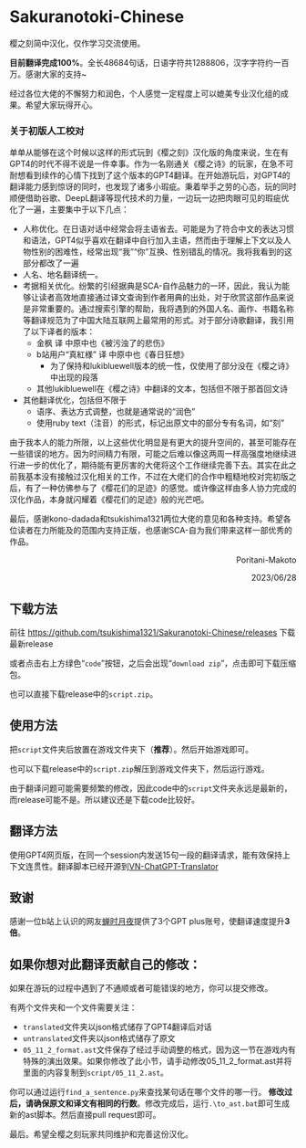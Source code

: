 # Sakuranotoki-Chinese
樱之刻简中汉化，仅作学习交流使用。

**目前翻译完成100%**。全长48684句话，日语字符共1288806，汉字字符约一百万。感谢大家的支持~

经过各位大佬的不懈努力和润色，个人感觉一定程度上可以媲美专业汉化组的成果。希望大家玩得开心。

### 关于初版人工校对
单单从能够在这个时候以这样的形式玩到《樱之刻》汉化版的角度来说，生在有GPT4的时代不得不说是一件幸事。作为一名刚通关《樱之诗》的玩家，在急不可耐想看到续作的心情下找到了这个版本的GPT4翻译。在开始游玩后，对GPT4的翻译能力感到惊讶的同时，也发现了诸多小瑕疵。秉着举手之劳的心态，玩的同时顺便借助谷歌、DeepL翻译等现代技术的力量，一边玩一边把肉眼可见的瑕疵优化了一遍，主要集中于以下几点：
- 人称优化。在日语对话中经常会将主语省去。可能是为了符合中文的表达习惯和语法，GPT4似乎喜欢在翻译中自行加入主语，然而由于理解上下文以及人物性别的困难性，经常出现“我”“你”互换、性别错乱的情况。我将我看到的这部分都改了一遍
- 人名、地名翻译统一。
- 考据相关优化。纷繁的引经据典是SCA-自作品魅力的一环，因此，我认为能够让读者高效地直接通过译文查询到作者用典的出处，对于欣赏这部作品来说是非常重要的。通过搜索引擎的帮助，我将遇到的外国人名、画作、书籍名称等翻译规范为了中国大陆互联网上最常用的形式。对于部分诗歌翻译，我引用了以下译者的版本：
    - 金枫 译 中原中也《被污浊了的悲伤》
    - b站用户“真紅様” 译 中原中也《春日狂想》
        - 为了保持和lukibluewell版本的统一性，仅使用了部分没在《樱之诗》中出现的段落
    - 其他lukibluewell在《樱之诗》中翻译的文本，包括但不限于那首回文诗
- 其他翻译优化，包括但不限于
    - 语序、表达方式调整，也就是通常说的“润色”
    - 使用ruby text（注音）的形式，标记出原文中的部分专有名词，如“刻”

由于我本人的能力所限，以上这些优化明显是有更大的提升空间的，甚至可能存在一些错误的地方。因为时间精力有限，可能之后难以像这两周一样高强度地继续进行进一步的优化了，期待能有更厉害的大佬将这个工作继续完善下去。其实在此之前我基本没有接触过汉化相关的工作，不过在大佬们的合作中粗糙地校对完初版之后，有了一种仿佛参与了《樱花们的足迹》的感觉。或许像这样由多人协力完成的汉化作品，本身就闪耀着《樱花们的足迹》般的光芒吧。

最后，感谢kono-dadada和tsukishima1321两位大佬的意见和各种支持。希望各位读者在力所能及的范围内支持正版，也感谢SCA-自为我们带来这样一部优秀的作品。
<div align="right">
  Poritani-Makoto

  2023/06/28
</div>

## 下载方法

前往 https://github.com/tsukishima1321/Sakuranotoki-Chinese/releases 下载最新release

或者点击右上方绿色“`code`”按钮，之后会出现“`download zip`”，点击即可下载压缩包。

也可以直接下载release中的`script.zip`。

## 使用方法

把`script`文件夹后放置在游戏文件夹下（**推荐**）。然后开始游戏即可。

也可以下载release中的`script.zip`解压到游戏文件夹下，然后运行游戏。

由于翻译问题可能需要频繁的修改，因此code中的`script`文件夹永远是最新的，而release可能不是。所以建议还是下载code比较好。

## 翻译方法

使用GPT4网页版，在同一个session内发送15句一段的翻译请求，能有效保持上下文连贯性。翻译脚本已经开源到[VN-ChatGPT-Translator](https://github.com/kono-dada/VN-ChatGPT-Translator)

## 致谢

感谢一位b站上认识的网友[蝉时月夜](https://space.bilibili.com/13732795)提供了3个GPT plus账号，使翻译速度提升**3倍**。

## **如果你想对此翻译贡献自己的修改**：

如果在游玩的过程中遇到了不通顺或者可能错误的地方，你可以提交修改。

有两个文件夹和一个文件需要关注：
- `translated`文件夹以json格式储存了GPT4翻译后对话
- `untranslated`文件夹以json格式储存了原文
- `05_11_2_format.ast`文件保存了经过手动调整的格式，因为这一节在游戏内有特殊的演出效果。如果你修改了此小节，请手动修改05_11_2_format.ast并将里面的内容复制到`script/05_11_2.ast`。

你可以通过运行`find_a_sentence.py`来查找某句话在哪个文件的哪一行。 **修改过后，请确保原文和译文有相同的行数**。修改完成后，运行`.\to_ast.bat`即可生成新的ast脚本。然后直接pull request即可。

最后。希望全樱之刻玩家共同维护和完善这份汉化。

